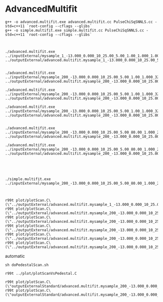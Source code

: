 
    
AdvancedMultifit
====


    g++ -o advanced.multifit.exe advanced.multifit.cc PulseChiSqSNNLS.cc -std=c++11 `root-config --cflags --glibs`
    g++ -o simple.multifit.exe simple.multifit.cc PulseChiSqSNNLS.cc -std=c++11 `root-config --cflags --glibs`

    
    
    ./advanced.multifit.exe   ../inputExternal/mysample_1_-13.000_0.000_10_25.00_5.00_1.00_1.000_1.00_CRRC43_-1.00.root      ../outputExternal/advanced.multifit.mysample_1_-13.000_0.000_10_25.00_5.00_1.00_1.000_1.00_CRRC43_-1.00_noise.1.TEST.root


    ./advanced.multifit.exe   ../inputExternal/mysample_200_-13.000_0.000_10_25.00_5.00_1.00_1.000_320.00_CRRC43_-1.00.root   ../outputExternal/advanced.multifit.mysample_200_-13.000_0.000_10_25.00_5.00_1.00_1.000_320.00_CRRC43_-1.00_noise.1.TEST.root

    ./advanced.multifit.exe   ../inputExternal/mysample_200_-13.000_0.000_10_25.00_5.00_1.00_1.000_320.00_CRRC43_0.00.root   ../outputExternal/advanced.multifit.mysample_200_-13.000_0.000_10_25.00_5.00_1.00_1.000_320.00_CRRC43_0.00_noise.1.TEST.root

    ./advanced.multifit.exe   ../inputExternal/mysample_200_-13.000_0.000_10_25.00_5.00_1.00_1.000_320.00_CRRC43_1.00.root   ../outputExternal/advanced.multifit.mysample_200_-13.000_0.000_10_25.00_5.00_1.00_1.000_320.00_CRRC43_1.00_noise.1.TEST.root

    
    ./advanced.multifit.exe   ../inputExternal/mysample_200_-13.000_0.000_10_25.00_5.00_80.00_1.000_2.00_CRRC43_0.00.root   ../outputExternal/advanced.multifit.mysample_200_-13.000_0.000_10_25.00_5.00_80.00_1.000_2.00_CRRC43_0.00_noise.1.TEST.root
    
    ./advanced.multifit.exe   ../inputExternal/mysample_200_-13.000_0.000_10_25.00_5.00_80.00_1.000_2.00_CRRC43_-1.00.root   ../outputExternal/advanced.multifit.mysample_200_-13.000_0.000_10_25.00_5.00_80.00_1.000_2.00_CRRC43_-1.00_noise.1.TEST.root
    
    
    
    
    
    ./simple.multifit.exe   ../inputExternal/mysample_200_-13.000_0.000_10_25.00_5.00_80.00_1.000_2.00_CRRC43_0.00.root   
    
    
    
    r99t plot/plotScan.C\(\"../outputExternal/advanced.multifit.mysample_1_-13.000_0.000_10_25.00_5.00_1.00_1.000_1.00_CRRC43_-1.00_noise.1.TEST.root\",0\)
    r99t plot/plotScan.C\(\"../outputExternal/advanced.multifit.mysample_200_-13.000_0.000_10_25.00_5.00_1.00_1.000_320.00_CRRC43_-1.00_noise.1.TEST.root\",0\)
    r99t plot/plotScan.C\(\"../outputExternal/advanced.multifit.mysample_200_-13.000_0.000_10_25.00_5.00_1.00_1.000_320.00_CRRC43_0.00_noise.1.TEST.root\",0\)
    r99t plot/plotScan.C\(\"../outputExternal/advanced.multifit.mysample_200_-13.000_0.000_10_25.00_5.00_1.00_1.000_320.00_CRRC43_1.00_noise.1.TEST.root\",0\)
    r99t plot/plotScan.C\(\"../outputExternal/advanced.multifit.mysample_200_-13.000_0.000_10_25.00_5.00_80.00_1.000_2.00_CRRC43_0.00_noise.1.TEST.root\",0\)
    r99t plot/plotScan.C\(\"../outputExternal/advanced.multifit.mysample_200_-13.000_0.000_10_25.00_5.00_80.00_1.000_2.00_CRRC43_-1.00_noise.1.TEST.root\",0\)
    

    
automatic

    sh doPedestalScan.sh
    
    r99t ../plot/plotScanVsPedestal.C
    
    r99t plot/plotScan.C\(\"outputExternalStandard/advanced.multifit.mysample_200_-13.000_0.000_10_25.00_5.00_80.00_1.000_2.00_CRRC43_-1.00.root\",0\)
    r99t plot/plotScan.C\(\"outputExternalStandard/advanced.multifit.mysample_200_-13.000_0.000_10_25.00_5.00_1.00_1.000_160.00_CRRC43_-1.00.root\",0\)
    
    
    
